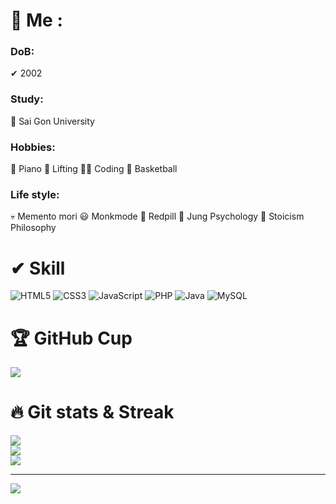 # 🦅 Me :
### DoB: <br />
✔ 2002 <br />
### Study: <br />
🏫 Sai Gon University <br />
### Hobbies: <br />
🎹 Piano 
💪 Lifting
👩‍💻 Coding
🏀 Basketball
### Life style: <br />
💀 Memento mori
😃 Monkmode
💊 Redpill
🤡 Jung Psychology
🦍 Stoicism Philosophy

# ✔ Skill
![HTML5](https://img.shields.io/badge/html5-%23E34F26.svg?style=for-the-badge&logo=html5&logoColor=white) ![CSS3](https://img.shields.io/badge/css3-%231572B6.svg?style=for-the-badge&logo=css3&logoColor=white) ![JavaScript](https://img.shields.io/badge/javascript-%23323330.svg?style=for-the-badge&logo=javascript&logoColor=%23F7DF1E) ![PHP](https://img.shields.io/badge/php-%23777BB4.svg?style=for-the-badge&logo=php&logoColor=white) ![Java](https://img.shields.io/badge/java-%23ED8B00.svg?style=for-the-badge&logo=java&logoColor=white) ![MySQL](https://img.shields.io/badge/mysql-%2300f.svg?style=for-the-badge&logo=mysql&logoColor=white)

# 🏆 GitHub Cup
![](https://github-profile-trophy.vercel.app/?username=thepi314coding&theme=darkhub&no-frame=false&no-bg=false&margin-w=4)

# 🔥 Git stats & Streak
![](https://github-readme-stats.vercel.app/api?username=thepi314coding&theme=tokyonight&hide_border=true&include_all_commits=true&count_private=true)<br/>
![](https://github-readme-streak-stats.herokuapp.com/?user=thepi314coding&theme=tokyonight&hide_border=true)<br/>
![](https://github-readme-stats.vercel.app/api/top-langs/?username=thepi314coding&theme=tokyonight&hide_border=true&include_all_commits=true&count_private=true&layout=compact)


---
![](https://komarev.com/ghpvc/?username=thepi314coding&label=Visitors+Count&color=brightgreen)



